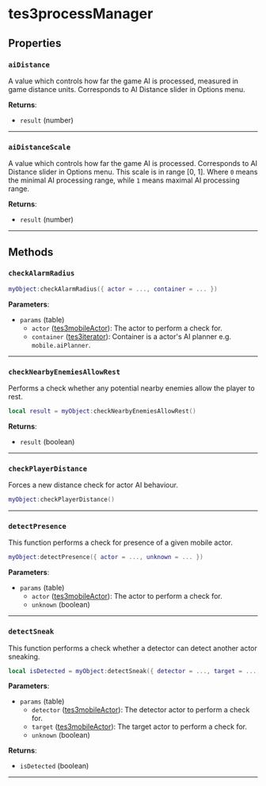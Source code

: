<!---
	This file is autogenerated. Do not edit this file manually. Your changes will be ignored.
	More information: https://github.com/MWSE/MWSE/tree/master/docs
-->

# tes3processManager



## Properties

### `aiDistance`
<div class="search_terms" style="display: none">aidistance</div>

A value which controls how far the game AI is processed, measured in game distance units. Corresponds to AI Distance slider in Options menu.

**Returns**:

* `result` (number)

***

### `aiDistanceScale`
<div class="search_terms" style="display: none">aidistancescale</div>

A value which controls how far the game AI is processed. Corresponds to AI Distance slider in Options menu. This scale is in range [0, 1]. Where `0` means the minimal AI processing range, while `1` means maximal AI processing range.

**Returns**:

* `result` (number)

***

## Methods

### `checkAlarmRadius`
<div class="search_terms" style="display: none">checkalarmradius</div>



```lua
myObject:checkAlarmRadius({ actor = ..., container = ... })
```

**Parameters**:

* `params` (table)
	* `actor` ([tes3mobileActor](../../types/tes3mobileActor)): The actor to perform a check for.
	* `container` ([tes3iterator](../../types/tes3iterator)): Container is a actor's AI planner e.g. `mobile.aiPlanner`.

***

### `checkNearbyEnemiesAllowRest`
<div class="search_terms" style="display: none">checknearbyenemiesallowrest</div>

Performs a check whether any potential nearby enemies allow the player to rest.

```lua
local result = myObject:checkNearbyEnemiesAllowRest()
```

**Returns**:

* `result` (boolean)

***

### `checkPlayerDistance`
<div class="search_terms" style="display: none">checkplayerdistance</div>

Forces a new distance check for actor AI behaviour.

```lua
myObject:checkPlayerDistance()
```

***

### `detectPresence`
<div class="search_terms" style="display: none">detectpresence</div>

This function performs a check for presence of a given mobile actor.

```lua
myObject:detectPresence({ actor = ..., unknown = ... })
```

**Parameters**:

* `params` (table)
	* `actor` ([tes3mobileActor](../../types/tes3mobileActor)): The actor to perform a check for.
	* `unknown` (boolean)

***

### `detectSneak`
<div class="search_terms" style="display: none">detectsneak</div>

This function performs a check whether a detector can detect another actor sneaking.

```lua
local isDetected = myObject:detectSneak({ detector = ..., target = ..., unknown = ... })
```

**Parameters**:

* `params` (table)
	* `detector` ([tes3mobileActor](../../types/tes3mobileActor)): The detector actor to perform a check for.
	* `target` ([tes3mobileActor](../../types/tes3mobileActor)): The target actor to perform a check for.
	* `unknown` (boolean)

**Returns**:

* `isDetected` (boolean)

***

